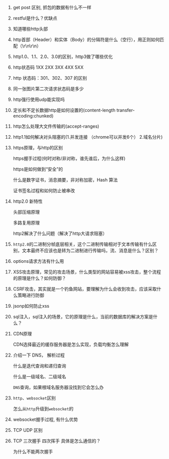 1. get post 区别, 抓包的数据有什么不一样

2. restful是什么？优缺点

3. 知道哪些http头部

4. http首部（Header）和实体（Body）的分隔符是什么（空行），用正则如何匹配（\r\n\r\n）

6. http1.0、1.1、2.0、3.0的区别，http3做了哪些优化

7. http状态码 1XX 2XX 3XX 4XX 5XX 

8. http 状态码：301、302、307 的区别

9. 同一张图片第二次请求状态码是多少

10. http强行使用udp能实现吗

11. 定长和不定长数据http是如何设置的(content-length  transfer-encoding:chunked)

13. http怎么处理大文件传输的(accept-ranges)

14. http1.1如何解决对头阻塞的(1.并发连接 （chrome可以并发6个） 2.域名分片)

15. https原理，与http的区别 

    https握手过程(何时对称/非对称，谁先谁后，为什么这样)

    https是如何做到“安全”的

    什么是数字证书，消息摘要，非对称加密，Hash 算法

    证书签名过程和如何防止被串改

16. http2.0 新特性

    头部压缩原理 

    多路复用原理  

    http2解决了什么问题（解决了http大请求阻塞）

17. `http2.0`的二进制分帧底层相关，这个二进制传输相对于文本传输有什么区别，文本最终不应该也是转为二进制进行传输吗，流、消息是什么？区别？

19. options请求方法有什么用

20. XSS攻击原理，常见的攻击场景，什么类型的网站容易被xss攻击，整个流程的原理是什么？如何防御？
    
21. CSRF攻击，其实就是一个钓鱼网站，要理解为什么会收到攻击，应该采取什么策略进行防御

22. jsonp如何防止xss

23. sql注入，sql注入的场景，它的原理是什么，当前的数据库的解决方案是什么？

24. CDN原理

    CDN选择最近的缓存服务器是怎么实现，负载均衡怎么理解

25. 介绍一下 DNS， 解析过程

    什么是迭代查询和递归查询

    什么是一级域名、二级域名

    `DNS`查询，如果根域名服务器没找到它会怎么办

26. `http`、`websocket`区别

    怎么从`http`升级到`websocket`的

27. websocket握手过程, 有什么优势

25. TCP UDP 区别

26. TCP 三次握手 四次挥手 具体是怎么通信的？

    为什么不能两次握手